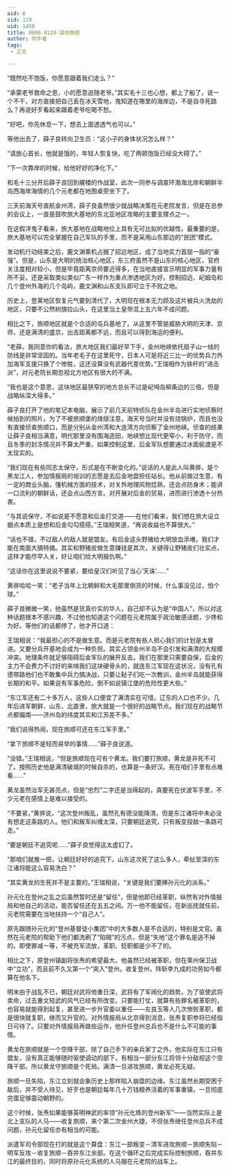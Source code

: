 ```yaml
---
aid: 6
zid: 129
uid: 1450
title: 0006.0129-谋夺旅顺
author: 吹牛者
tags: 
 - 正文

---
```




  “既然吃不饱饭，你愿意跟着我们走么？”

  “承蒙老爷救命之恩，小的愿意追随老爷。”其实毛十三也心想，都上了船了，说一个不干，对方直接把自己丢在冰天雪地，鬼知道在哪里的海岸边，不是自寻死路么？再说好歹看起来跟着老爷吃喝不愁。

  “好吧，你先休息一下，想去上面透透气也可以。”

  等他出去了，薛子良转向卫生员：“这小子的身体状况怎么样？”

  “请放心首长，他就是饿的，年轻人恢复快，吃了两顿饱饭已经没大碍了。”

  “下一次靠岸的时候，给他好好的净化下。”

  和毛十三分开后薛子良回到艉楼的作战室，此次一同参与调查环渤海北岸和朝鲜半岛西海岸海情的几个元老都在地图桌旁坐下了。

  三天前海天号直航金州湾，薛子良虽然很少就战略决策在元老院发言，但是在总参的会议上，一直是鼓吹旅大基地的东北亚地区攻略的主要支撑点之一。

  在这假洋鬼子看来，旅大基地在战略地位上具有无可比拟的优越性。最重要的是，旅大基地可以完全掌握在自己军队的手里，而不是采用山东那边的“民团”模式。

  发动机行动结束之后，鹿文渊乘机占据了招远地区，成了当地实力首屈一指的“豪强”。但是，山东是大明的统治核心地区，东三府虽然不是山东的核心地区，官府关注度相对较小，但是毕竟距离京师要近得多，在当地直接宣示明显的军事力量有所不妥。还是采取类似类似广东一样作为重点渗透地区为好。控制招远、屺姆岛和几个登州外海的几个岛屿，鹿文渊和山东支队即可立于不败之地。

  历史上，登莱地区恢复元气要到清代了，大明现在根本无力顾及这片被兵火洗劫的地区，只要不公然树旗拉山头，在这里当土皇帝混上五六年不成问题。

  相比之下，旅顺地区就是个合适的屯兵基地了。从这里不管是威胁大明的天津、京师，还是满清的盛京，出击距离都不远，而且可以得到海运的便利。

  “老薛，我同意你的看法，旅大地区我们最好早下手，金州地峡依托扇子山一线的防线是非常坚固的。当年老毛子在这里死守，日本人可是将近三比一的优势兵力外加海军支援只换了个惨胜，这还没算没有武器代差优势。”王瑞相作为铁杆的“进击派”，对元老院长期忽视北方地区有很大的不满。

  “我也是这个意思，这块地区最狭窄的地方总长不过是屺坶岛柳条边的三倍，但是战略纵深大得多。”

  薛子良打开了他的笔记本电脑，展示了前几天前特侦队在金州半岛进行实地侦察时候拍到的照片。为了不被旅顺堡的烽燧注意，海天号当时并没有烧锅炉，而且也没有直接侦查旅顺口，而是分别从金州湾和大连湾方向侦察了金州地峡。侦查的结果让薛子良相当满意，明代那里没有围海造田，地峡想比现代更窄小，利于防守，而且冬季的封冻情况并不算太严重，如果控制这里，后金军队想要通过冰面偷渡是不太现实的。

  “我们现在有些同志太保守，形式是在不断变化的。”说话的人是此人叫黄骅，是个黑龙江人，参加情报局的培训的志愿是去后金地盘担任站长。他从前做过生意，有一定的商业头脑，懂机械方面的技术，对关外地理风物捻熟，还会点防身术；能讲一口流利的朝鲜话，还会点山西方言。对开展对后金的贸易，进而进行渗透十分热衷。

  “与其说保守，不如说是不愿意和后金打交道——在他们看来，我们想在旅大设立据点本质上是想和后金勾勾搭搭。”王瑞相笑道，“再说收益也不算很大。”

  “话也不错，不过敌人的敌人就是盟友。有后金这头野猪给大明放血添堵，我们才能在南面大搞特搞。其实和野猪皮做生意赚钱是其次，关键得让野猪皮们壮实点，这样才能尽早入关，好让咱们给大明报仇啊。”

  “这话你在这里说说不要紧，要给皇汉们听见了当心‘天诛’……”

  黄骅哈哈一笑：“老子当年上北朝鲜和大毛那里倒货的时候，什么事没见过，怕个球。”

  薛子良微微一笑，他虽然是货真价实的华人，自己却不认为是“中国人”，所以对这种话题根本不感兴趣，不过他也知道这个问题在元老院属于政治敏感话题，少搀和为好。等他们的话都停了，他才开口道：

  王瑞相说：“我最担心的不是做生意。而是元老院有些人担心我们的计划是太冒进。又要分兵开基地会成为一种负担。其实占领金州半岛不会引发和满清的大规模冲突。地理条件就足够阻碍后金军队的展开反击。我们在那里只需要自保，后金的主力不会费力不讨好的来啃我们这块硬骨头的，就连东江军现在这状况，没有孔有德带路他们也不敢集中兵力搞决战，只要让鞑子们吃一次教训，金州半岛就能获得长期的和平。如果说有军事危险，倒不如说镇江堡的危险性更大些。”

  “东江军还有二十多万人，这些人口便宜了满清实在可惜，辽东的人口也不少。几年后进军朝鲜、山东、北直隶，旅大就是一个很好的战略节点。我们现在的战略节点都偏南——济州岛的纬度其实和江苏差不多。”

  “我们说得热闹，现在旅顺可还在东江军手里。”

  “拿下旅顺不是轻而易举的事情……”薛子良说道。

  “没错。”王瑞相说，“但是旅顺现在可有个黄龙。我们要打旅顺，黄龙是非死不可了。按照历史他是满清破城的时候自杀的，也算是一条好汉。死在咱们手里有点难看……”

  黄龙虽然治军无甚亮点，但是“忠烈”二字还是当得起的，真要死在伏波军手里，不少元老在感情上是难以接受的。

  “不要紧，”黄骅说，“这次登州叛乱，虽然孔有德没能降清，但是东江诸将中未必没有想走这条路的人。他们和叛军纠缠太深，只要朝廷追究，只有叛变投敌一条路可走。”

  “要是朝廷不追究呢……”薛子良觉得这太虚幻了。

  “那咱们就推一把，让朝廷好好的追究下。山东这次死了这么多人，牵扯至深的东江诸将能这么容易洗白？”

  “其实黄龙的生死并不是主要的。”王瑞相说，“关键是我们要捧孙元化的派系。”

  孙元化在登州之乱之后虽然暂时还是“留任”，但是他即已经革职，纵然有对外情报局和他自己的活动，能否留任还在五五之间。万一他不能留任，在新巡抚就任前，元老院需要在当地扶持一个“自己人”。

  原先跟随孙元化的“登州基督徒小集团”中的大多数人是不合适的，特别是文官。虽然在元老院的帮助下他们都洗刷了“陷贼”的污点，但是“失地”这个罪名是逃不掉的。即使罪减一等，不被充军流放，革职、贬职都是少不了的。

  相比之下，原登州镇副将张焘的希望最大。他虽然已经被革职，但在莱州保卫战中“立功”，而且前不久又第一个“突入”登州。收复登州，阵斩李九成的功劳如今都算在他名下。

  明末由于战乱不已，朝廷对武将倚重日深，武将有了军阀化的趋势。为了驱使武将卖命，过去重文轻武的风气已经有所改变。只要能打仗，就算有些罪名被革职的，也容易就能得到起复，甚至进一步升官委以重任——左良玉等人几次惨败革职，都是很快就复职，继而又升官的。对外情报局从北京得到消息，张焘复职参将已经指日可待了。只要对外情报局再做些运作，他升任登州总兵也不是什么不可能的事情。

  黄龙在旅顺就是一个空降干部，除了自己手下的亲兵家丁之外，他实际在东江只有盟友，没有真正能够随时驱使调动的部下，有相当一部分东江将领十分敌视这个空降干部。所以黄龙守旅顺是个死局。满清一旦进攻旅顺，黄龙必死无疑。

  旅顺一旦失陷，东江立刻就会象历史上那样陷入崩盘的边缘。东江虽然长期受困于敌后，并不受人待见，好歹也是朝廷每年几十万钱粮养活着的军事重镇，一旦彻底完蛋足够震动朝野的。

  这个时候，张焘如果能够英明神武的率领“孙元化练的登州新军”——当然实际上是北上支队的人马——收复旅顺，来个第二次金州大捷，不但张焘继任登州总兵不成问题，孙元化留任亦有相当的可能。

  派遣军司令部现在打的就是这个算盘：东江一部叛变－清军进攻旅顺－旅顺失陷－明军反攻－收复旅顺－吞并东江余部。在这个循环之后完成实际控制旅顺，吞并东江的最终目的，同时将原孙元化系统的人马捆在元老院的战车上。


